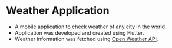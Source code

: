 # Weather Application

- A mobile application to check weather of any city in the world.
- Application was developed and created using Flutter.
- Weather information was fetched using [Open Weather API](https://openweathermap.org/).



